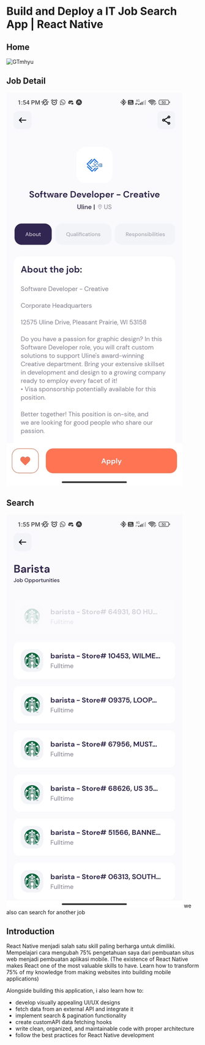 
# Build and Deploy a IT Job Search App | React Native

## Home
 <img src="https://github.com/GTmhyu/Foto/blob/main/About_J.jpg&label=Profile%20views&color=0e75b6&style=flat" alt="GTmhyu" />

## Job Detail
![RN Course](https://github.com/GTmhyu/Foto/blob/main/About_J.jpg)

## Search 
![RN Course](https://github.com/GTmhyu/Foto/blob/main/Search.jpg)
we also can search for another job 

## Introduction
React Native menjadi salah satu skill paling berharga untuk dimiliki. Mempelajari cara mengubah 75% pengetahuan saya dari pembuatan situs web menjadi pembuatan aplikasi mobile.
(The existence of React Native makes React one of the most valuable skills to have. Learn how to transform 75% of my knowledge from making websites into building mobile applications)

Alongside building this application, i also learn how to:
- develop visually appealing UI/UX designs
- fetch data from an external API and integrate it
- implement search & pagination functionality
- create customAPI data fetching hooks
- write clean, organized, and maintainable code with proper architecture
- follow the best practices for React Native development

